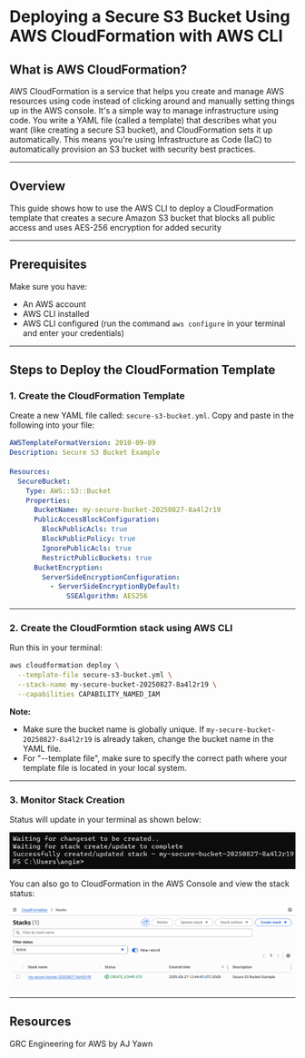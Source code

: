 # Deploying a Secure S3 Bucket Using AWS CloudFormation with AWS CLI

## What is AWS CloudFormation?
AWS CloudFormation is a service that helps you create and manage AWS resources using code instead of clicking around and manually setting things up in the AWS console. It's a simple way to manage infrastructure using code. You write a YAML file (called a template) that describes what you want (like creating a secure S3 bucket), and CloudFormation sets it up automatically. This means you're using Infrastructure as Code (IaC) to automatically provision an S3 bucket with security best practices.

---

## Overview

This guide shows how to use the AWS CLI to deploy a CloudFormation template that creates a secure Amazon S3 bucket that blocks all public access and uses AES-256 encryption for added security

---

## Prerequisites

Make sure you have:
- An AWS account
- AWS CLI installed
- AWS CLI configured (run the command `aws configure` in your terminal and enter your credentials)

---

## Steps to Deploy the CloudFormation Template

### 1. Create the CloudFormation Template

Create a new YAML file called: `secure-s3-bucket.yml`. Copy and paste in the following into your file:

```yaml
AWSTemplateFormatVersion: 2010-09-09
Description: Secure S3 Bucket Example

Resources:
  SecureBucket:
    Type: AWS::S3::Bucket
    Properties:
      BucketName: my-secure-bucket-20250827-8a4l2r19
      PublicAccessBlockConfiguration:
        BlockPublicAcls: true
        BlockPublicPolicy: true
        IgnorePublicAcls: true
        RestrictPublicBuckets: true
      BucketEncryption:
        ServerSideEncryptionConfiguration:
          - ServerSideEncryptionByDefault:
              SSEAlgorithm: AES256
```

---

### 2. Create the CloudFormtion stack using AWS CLI

Run this in your terminal:

```bash
aws cloudformation deploy \
  --template-file secure-s3-bucket.yml \
  --stack-name my-secure-bucket-20250827-8a4l2r19 \
  --capabilities CAPABILITY_NAMED_IAM
```

**Note:**
- Make sure the bucket name is globally unique. If `my-secure-bucket-20250827-8a4l2r19` is already taken, change the bucket name in the YAML file.
- For "--template file", make sure to specify the correct path where your template file is located in your local system.

---

### 3. Monitor Stack Creation

Status will update in your terminal as shown below:

![CLI Output](CLI-final-view.png)

You can also go to CloudFormation in the AWS Console and view the stack status:

![CloudFormation Console](console-final-view.png)

---

## Resources

GRC Engineering for AWS by AJ Yawn
